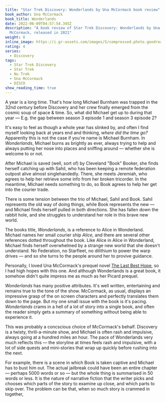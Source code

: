 ```yaml
---
title: "Star Trek Discovery: Wonderlands by Una McCormack book review"
book_author: Una McCormack
book_title: Wonderlands
date: 2022-06-09T04:57:54.345Z
description: "A book review of Star Trek Discovery: Wonderlands by Una
  McCormack, released in 2021"
weight: 8
inline_image: https://i.gr-assets.com/images/S/compressed.photo.goodreads.com/books/1616732391l/57530361._SY475_.jpg
rating: 4
series:
  - Discovery
tags:
  - Star Trek Discovery
  - Star Trek
  - Nu Trek
  - Una McCormack
  - DISCO
show_reading_time: true
---
```

A year is a long time. That's how long Michael Burnham was trapped in the 32nd century before Discovery and her crew finally emerged from the cosmic soup of space & time. So, what did Michael get up to during that year — E.g. the gap between season 3 episode 1 and season 3 episode 2? 

<!--more-->

It's easy to feel as though a whole year has slinked by, and often I find myself looking back at years end and thinking, *where did the time go?* Apparenlty this is not the case if you're name is Michael Burnham. In *Wonderlands*, Michael burns as brightly as ever, always trying to help and always putting her nose into places and sniffing around — whether she is welcome to or not.

After Michael is saved (well, sort of) by Cleveland "Book" Booker, she finds herself catching up with Sahil, who has been keeping a remote federation outpost alive almost singlehandedly. There, she meets Jeremiah, who agrees to help her retrieve some info from her broken tricorder. In the meantime, Michael needs something to do, so Book agrees to help her get into the courier trade.

There is some tension between the trio of Michael, Sahil and Book. Sahil represents the old way of doing things, while Book represents the new — and Michael finds herself pulled in both directions. She has fallen down the rabbit hole, and she struggles to understand her role in this brave new world.

The books title, *Wonderlands*, is a reference to Alice in Wonderland. Michael names her small courier ship *Alice,* and there are several other references dotted throughout the book. Like Alice in Alice in Wonderland, Michael finds herself overwhelmed by a strange new world that she doesn't understand. No Federation, no Starfleet, no dilithium to power the warp drives — and so she turns to the people around her to provive guidance. 

Personally, I loved Una McCormack's prequel novel [The Last Best Hope](https://scifibooks.club/reviews/star-trek-picard-the-last-best-hope-book-review/), so I had high hopes with this one. And although Wonderlands is a great book, it somehow didn't quite impress me as much as her Picard prequel. 

*Wonderlands* has many positive attributes. It's well written, entertaining and remains true to the tone of the show. McCormack, as usual, displays an impressive grasp of the on screen characters and perfectly translates them down to the page. But my one small issue with the book is it's pacing. *Wonderlands* crams in a hell of a lot of story into a single book, and often the reader simply gets a summary of something without being able to experience it. 

This was probably a concscious choice of McCormack's behalf. Discovery is a twisty, thrill-a-minute show, and Michael is often rash and impulsive, always going at a hundred miles an hour. The pace of Wonderlands very much reflects this — the storyline at times feels rash and impulsive, with a lot of side quests and mini-stories that wrap up quickly before rushing into the next.

For example, there is a scene in which Book is taken captive and Michael has to bust him out. The actual jailbreak could have been an entire chapter — perhaps 5000 words or so — but the whole thing is summarised in 50 words or less. It is the nature of narrative fiction that the writer picks and chooses which parts of the story to examine up close, and which parts to skip over. The problem can be that, when so much story is crammed in together,
